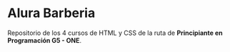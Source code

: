 # Alura Barberia

Repositorio de los 4 cursos de HTML y CSS de la ruta de **Principiante en Programación G5 - ONE**.
